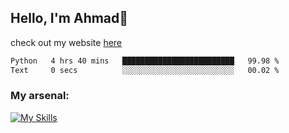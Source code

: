 
## Hello, I'm Ahmad👋

check out my website [here](https://ahmadalwi.com/)

<!--START_SECTION:waka-->

```txt
Python   4 hrs 40 mins   █████████████████████████   99.98 %
Text     0 secs          ░░░░░░░░░░░░░░░░░░░░░░░░░   00.02 %
```

<!--END_SECTION:waka-->

### My arsenal:

[![My Skills](https://skillicons.dev/icons?i=js,ts,py,go,react,nextjs,svelte,nodejs,django,tailwind,html,css,sass,firebase,mongodb,postgres,mysql,redis,git,github,docker,vscode,figma,godot)](https://skillicons.dev)
